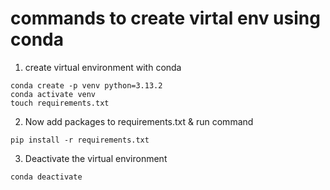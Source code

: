 
# commands to create virtal env using conda

1. create virtual environment with conda

```
conda create -p venv python=3.13.2
conda activate venv
touch requirements.txt
```

2. Now add packages to requirements.txt & run command

```
pip install -r requirements.txt
```

3. Deactivate the virtual environment

```
conda deactivate
```